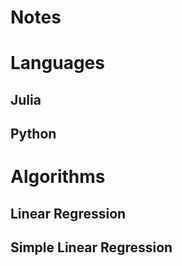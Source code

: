 # Notes

# Languages
## Julia
## Python

# Algorithms
## Linear Regression
## Simple Linear Regression
